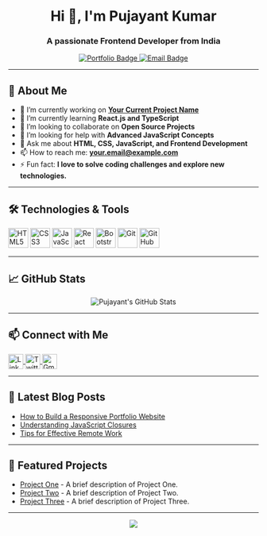 <h1 align="center">Hi 👋, I'm Pujayant Kumar</h1>
<h3 align="center">A passionate Frontend Developer from India</h3>

<p align="center">
  <a href="https://falcon37-tech.github.io/PujayantKumar.github.io/" target="_blank">
    <img src="https://img.shields.io/badge/Portfolio-Visit-blue?style=for-the-badge&logo=github" alt="Portfolio Badge"/>
  </a>
  <a href="mailto:your.email@example.com">
    <img src="https://img.shields.io/badge/Email-Contact-red?style=for-the-badge&logo=gmail" alt="Email Badge"/>
  </a>
</p>

---

## 🚀 About Me

- 🔭 I’m currently working on **[Your Current Project Name](#)**  
- 🌱 I’m currently learning **React.js and TypeScript**  
- 👯 I’m looking to collaborate on **Open Source Projects**  
- 🤝 I’m looking for help with **Advanced JavaScript Concepts**  
- 💬 Ask me about **HTML, CSS, JavaScript, and Frontend Development**  
- 📫 How to reach me: **your.email@example.com**  
- ⚡ Fun fact: **I love to solve coding challenges and explore new technologies.**

---

## 🛠️ Technologies & Tools

<p align="left">
  <img src="https://cdn.jsdelivr.net/gh/devicons/devicon/icons/html5/html5-original.svg" alt="HTML5" width="40" height="40"/>
  <img src="https://cdn.jsdelivr.net/gh/devicons/devicon/icons/css3/css3-original.svg" alt="CSS3" width="40" height="40"/>
  <img src="https://cdn.jsdelivr.net/gh/devicons/devicon/icons/javascript/javascript-original.svg" alt="JavaScript" width="40" height="40"/>
  <img src="https://cdn.jsdelivr.net/gh/devicons/devicon/icons/react/react-original.svg" alt="React" width="40" height="40"/>
  <img src="https://cdn.jsdelivr.net/gh/devicons/devicon/icons/bootstrap/bootstrap-plain.svg" alt="Bootstrap" width="40" height="40"/>
  <img src="https://cdn.jsdelivr.net/gh/devicons/devicon/icons/git/git-original.svg" alt="Git" width="40" height="40"/>
  <img src="https://cdn.jsdelivr.net/gh/devicons/devicon/icons/github/github-original.svg" alt="GitHub" width="40" height="40"/>
</p>

---

## 📈 GitHub Stats

<p align="center">
  <img src="https://github-readme-stats.vercel.app/api?username=Falcon37-tech&show_icons=true&theme=radical" alt="Pujayant's GitHub Stats"/>
</p>

---

## 📫 Connect with Me

<p align="left">
  <a href="https://linkedin.com/in/yourlinkedinprofile" target="blank">
    <img align="center" src="https://cdn.jsdelivr.net/gh/devicons/devicon/icons/linkedin/linkedin-original.svg" alt="LinkedIn" height="30" width="30" />
  </a>
  <a href="https://twitter.com/yourtwitterhandle" target="blank">
    <img align="center" src="https://cdn.jsdelivr.net/gh/devicons/devicon/icons/twitter/twitter-original.svg" alt="Twitter" height="30" width="30" />
  </a>
  <a href="mailto:your.email@example.com">
    <img align="center" src="https://cdn.jsdelivr.net/gh/devicons/devicon/icons/google/google-original.svg" alt="Gmail" height="30" width="30" />
  </a>
</p>

---

## 📝 Latest Blog Posts

<!-- BLOG-POST-LIST:START -->
- [How to Build a Responsive Portfolio Website](#)
- [Understanding JavaScript Closures](#)
- [Tips for Effective Remote Work](#)
<!-- BLOG-POST-LIST:END -->

---

## 📌 Featured Projects

- [Project One](https://github.com/Falcon37-tech/project-one) - A brief description of Project One.
- [Project Two](https://github.com/Falcon37-tech/project-two) - A brief description of Project Two.
- [Project Three](https://github.com/Falcon37-tech/project-three) - A brief description of Project Three.

---

<p align="center">
  <img src="https://capsule-render.vercel.app/api?type=waving&color=auto&height=100&section=footer"/>
</p>
